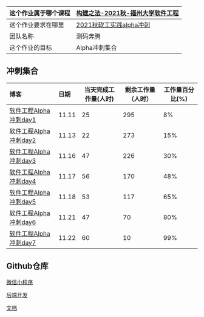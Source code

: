 | 这个作业属于哪个课程 | [构建之法-2021秋-福州大学软件工程](https://bbs.csdn.net/forums/fzuSoftwareEngineering2021) |
| -------------------- | ------------------------------------------------------------ |
| 这个作业要求在哪里   | [2021秋软工实践alpha冲刺](https://bbs.csdn.net/topics/603251837) |
| 团队名称             | 测码奔腾                                                     |
| 这个作业的目标       | Alpha冲刺集合                                                |




## 冲刺集合

| 博客                                                         | 日期  | 当天完成工作量(人时) | 剩余工作量（人时） | 工作量百分比(%) |
| :----------------------------------------------------------- | :---- | -------------------- | ------------------ | --------------- |
| [软件工程Alpha冲刺day1](https://blog.csdn.net/qq_61502359/article/details/121336167?spm=1001.2014.3001.5502) | 11.11 | 25                   | 295                | 8%              |
| [软件工程Alpha冲刺day2](https://blog.csdn.net/qq_61502359/article/details/121390216?spm=1001.2014.3001.5502) | 11.13 | 22                   | 273                | 15%             |
| [软件工程Alpha冲刺day3](https://blog.csdn.net/qq_61502359/article/details/121390224?spm=1001.2014.3001.5502) | 11.16 | 47                   | 226                | 30%             |
| [软件工程Alpha冲刺day4](https://blog.csdn.net/qq_61502359/article/details/121409156?spm=1001.2014.3001.5502) | 11.17 | 56                   | 170                | 48%             |
| [软件工程Alpha冲刺day5](https://blog.csdn.net/qq_61502359/article/details/121409171?spm=1001.2014.3001.5502) | 11.18 | 53                   | 117                | 65%             |
| [软件工程Alpha冲刺day6](https://blog.csdn.net/qq_61502359/article/details/121452545?spm=1001.2014.3001.5502) | 11.21 | 47                   | 70                 | 80%             |
| [软件工程Alpha冲刺day7](https://blog.csdn.net/qq_61502359/article/details/121504182?spm=1001.2014.3001.5502) | 11.22 | 60                   | 10                 | 99%             |

## Github仓库

[微信小程序](https://github.com/Cebudongle/softwarework-white-penguin)

[后端开发](https://github.com/Cebudongle/softwarework-back)

[文档](https://github.com/Cebudongle/softwarework-word)

